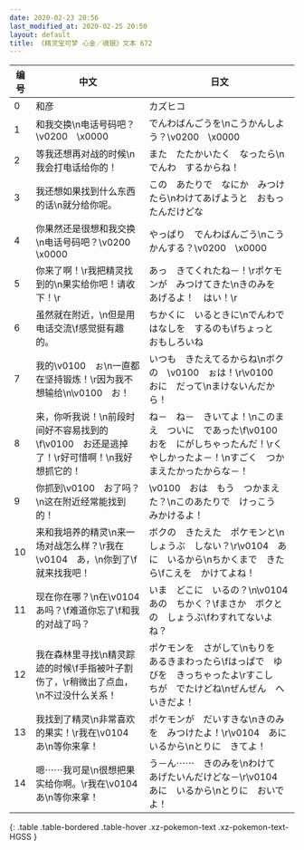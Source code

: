 ```yaml
---
date: 2020-02-23 20:56
last_modified_at: 2020-02-25 20:50
layout: default
title: 《精灵宝可梦 心金／魂银》文本 672
---
```

| 编号 | 中文 | 日文 |
| ---- | ---- | ---- |
| 0 | 和彦 | カズヒコ |
| 1 | 和我交换\n电话号码吧？\v0200　\x0000 | でんわばんごうを\nこうかんしよう？\v0200　\x0000 |
| 2 | 等我还想再对战的时候\n我会打电话给你的！ | また　たたかいたく　なったら\nでんわ　するからね！ |
| 3 | 我还想如果找到什么东西的话\n就分给你呢。 | この　あたりで　なにか　みつけたら\nわけてあげようと　おもったんだけどな |
| 4 | 你果然还是很想和我交换\n电话号码吧？\v0200　\x0000 | やっぱり　でんわばんごう\nこうかんする？\v0200　\x0000 |
| 5 | 你来了啊！\r我把精灵找到的\n果实给你吧！请收下！\r | あっ　きてくれたね－！\rポケモンが　みつけてきた\nきのみを　あげるよ！　はい！\r |
| 6 | 虽然就在附近，\n但是用电话交流\f感觉挺有趣的。 | ちかくに　いるときに\nでんわで　はなしを　するのも\fちょっと　おもしろいね |
| 7 | 我的\v0100　ぉ\n一直都在坚持锻炼！\r因为我不想输给\n\v0100　お！ | いつも　きたえてるからね\nボクの　\v0100　ぉは！\r\v0100　おに　だって\nまけないんだから！ |
| 8 | 来，你听我说！\n前段时间好不容易找到的\f\v0100　お还是逃掉了！\r好可惜啊！\n我好想抓它的！ | ね－　ね－　きいてよ！\nこのまえ　ついに　であった\f\v0100　おを　にがしちゃったんだ！\rくやしかったよ－！\nすごく　つかまえたかったからな－！ |
| 9 | 你抓到\v0100　お了吗？\n这在附近经常能找到的！ | \v0100　おは　もう　つかまえた？\nこのあたりで　けっこう　みかけるよ！ |
| 10 | 来和我培养的精灵\n来一场对战怎么样？\r我在\v0104　あ，\n你到了\f就来找我吧！ | ボクの　きたえた　ポケモンと\nしょうぶ　しない？\r\v0104　あに　いるから\nちかくまで　きたら\fこえを　かけてよね！ |
| 11 | 现在你在哪？\n在\v0104　あ吗？\f难道你忘了\f和我的对战了吗？ | いま　どこに　いるの？\n\v0104　あの　ちかく？\fまさか　ボクとの　しょうぶ\fわすれてないよね？ |
| 12 | 我在森林里寻找\n精灵踪迹的时候\f手指被叶子割伤了，\r稍微出了点血，\n不过没什么关系！ | ポケモンを　さがして\nもりを　あるきまわったら\fはっぱで　ゆびを　きっちゃったよ\rすこし　ちが　でたけどね\nぜんぜん　へいきだよ！ |
| 13 | 我找到了精灵\n非常喜欢的果实！\r我在\v0104　あ\n等你来拿！ | ポケモンが　だいすきな\nきのみを　みつけたよ！\r\v0104　あに　いるから\nとりに　きてよ！ |
| 14 | 嗯⋯⋯我可是\n很想把果实给你啊。\r我在\v0104　あ\n等你来拿！ | う－ん⋯⋯　きのみを\nわけて　あげたいんだけどな－\r\v0104　あに　いるから\nとりに　おいでよ！ |
{: .table .table-bordered .table-hover .xz-pokemon-text .xz-pokemon-text-HGSS }
